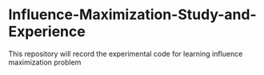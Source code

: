 # Influence-Maximization-Study-and-Experience
This repository will record the experimental code for learning influence maximization problem
